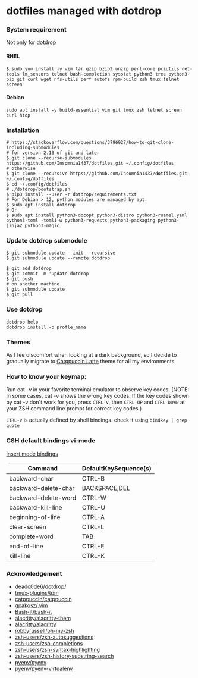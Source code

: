 # dotfiles managed with dotdrop

### System requirement

Not only for dotdrop
#### RHEL
```shell
$ sudo yum install -y vim tar gzip bzip2 unzip perl-core pciutils net-tools lm_sensors telnet bash-completion sysstat python3 tree python3-pip git curl wget nfs-utils perf autofs rpm-build zsh tmux telnet screen
```
#### Debian

```shell
sudo apt install -y build-essential vim git tmux zsh telnet screen curl htop
```

### Installation

```shell
# https://stackoverflow.com/questions/3796927/how-to-git-clone-including-submodules
# for version 2.13 of git and later
$ git clone --recurse-submodules https://github.com/Insomnia1437/dotfiles.git ~/.config/dotfiles
# otherwise
$ git clone --recursive https://github.com/Insomnia1437/dotfiles.git ~/.config/dotfiles
$ cd ~/.config/dotfiles
# ./dotdrop/bootstrap.sh
$ pip3 install --user -r dotdrop/requirements.txt
# For Debian > 12, python modules are managed by apt.
$ sudo apt install dotdrop
# Or
$ sudo apt install python3-docopt python3-distro python3-ruamel.yaml python3-toml -tomli-w python3-requests python3-packaging python3-jinja2 python3-magic
```

### Update dotdrop submodule

```shell
$ git submodule update --init --recursive
$ git submodule update --remote dotdrop

$ git add dotdrop
$ git commit -m 'update dotdrop'
$ git push
# on another machine
$ git submodule update
$ git pull
```

### Use dotdrop

```shell
dotdrop help
dotdrop install -p profle_name
```

### Themes
As I fee discomfort when looking at a dark background, so I decide to gradually migrate to [Catppuccin Latte](https://github.com/catppuccin/catppuccin) theme for all my environments.

### How to know your keymap:

Run cat -v in your favorite terminal emulator to observe key codes.
(NOTE: In some cases, cat -v shows the wrong key codes.
If the key codes shown by cat -v don't work for you,
press `CTRL-V`, then `CTRL-UP` and `CTRL-DOWN` at your ZSH command line prompt for correct key codes.)

`CTRL-V` is actually defined by shell bindings.
check it using
`bindkey | grep quote`

### CSH default bindings vi-mode

[Insert mode bindings](http://www.kitebird.com/csh-tcsh-book/bindings.pdf)

|Command                 |DefaultKeySequence(s)|
| ----                   | ----                |
|backward-char           |CTRL-B  |
|backward-delete-char    |BACKSPACE,DEL  |
|backward-delete-word    |CTRL-W  |
|backward-kill-line      |CTRL-U  |
|beginning-of-line       |CTRL-A  |
|clear-screen            |CTRL-L  |
|complete-word           |TAB  |
|end-of-line             |CTRL-E  |
|kill-line               |CTRL-K  |

### Acknowledgement
- [deadc0de6/dotdrop/](https://github.com/deadc0de6/dotdrop/)
- [tmux-plugins/tpm](https://github.com/tmux-plugins/tpm)
- [catppuccin/catppuccin](https://github.com/catppuccin/catppuccin)
- [gpakosz/.vim](https://github.com/gpakosz/.vim)
- [Bash-it/bash-it](https://github.com/Bash-it/bash-it)
- [alacritty/alacritty-them](https://github.com/alacritty/alacritty-theme)
- [alacritty/alacritty](https://github.com/alacritty/alacritty)
- [robbyrussell/oh-my-zsh](https://github.com/robbyrussell/oh-my-zsh)
- [zsh-users/zsh-autosuggestions](https://github.com/zsh-users/zsh-autosuggestions)
- [zsh-users/zsh-completions](https://github.com/zsh-users/zsh-completions)
- [zsh-users/zsh-syntax-highlighting](https://github.com/zsh-users/zsh-syntax-highlighting)
- [zsh-users/zsh-history-substring-search](https://github.com/zsh-users/zsh-history-substring-search)
- [pyenv/pyenv](https://github.com/pyenv/pyenv)
- [pyenv/pyenv-virtualenv](https://github.com/pyenv/pyenv-virtualenv)